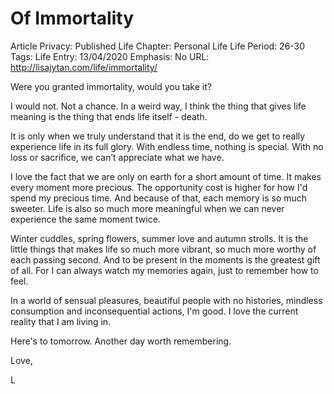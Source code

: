 # Of Immortality

Article Privacy: Published
Life Chapter: Personal Life
Life Period: 26-30
Tags: Life
Entry: 13/04/2020
Emphasis: No
URL: http://lisajytan.com/life/immortality/

Were you granted immortality, would you take it? 

I would not. Not a chance. In a weird way, I think the thing that gives life meaning is the thing that ends life itself - death. 

It is only when we truly understand that it is the end, do we get to really experience life in its full glory. With endless time, nothing is special. With no loss or sacrifice, we can’t appreciate what we have. 

I love the fact that we are only on earth for a short amount of time. It makes every moment more precious. The opportunity cost is higher for how I'd spend my precious time. And because of that, each memory is so much sweeter. Life is also so much more meaningful when we can never experience the same moment twice. 

Winter cuddles, spring flowers, summer love and autumn strolls. It is the little things that makes life so much more vibrant, so much more worthy of each passing second. And to be present in the moments is the greatest gift of all. For I can always watch my memories again, just to remember how to feel. 

In a world of sensual pleasures, beautiful people with no histories, mindless consumption and inconsequential actions, I'm good. I love the current reality that I am living in. 

Here's to tomorrow. Another day worth remembering. 

Love, 

L